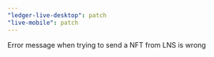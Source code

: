 ```yaml
---
"ledger-live-desktop": patch
"live-mobile": patch
---
```


Error message when trying to send a NFT from LNS is wrong
